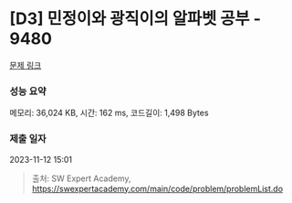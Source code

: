 # [D3] 민정이와 광직이의 알파벳 공부 - 9480 

[문제 링크](https://swexpertacademy.com/main/code/problem/problemDetail.do?contestProbId=AXAdrmW61ssDFAXq) 

### 성능 요약

메모리: 36,024 KB, 시간: 162 ms, 코드길이: 1,498 Bytes

### 제출 일자

2023-11-12 15:01



> 출처: SW Expert Academy, https://swexpertacademy.com/main/code/problem/problemList.do